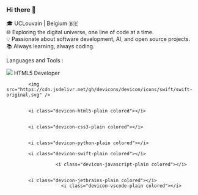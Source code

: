 ### Hi there 👋

🎓 UCLouvain | Belgium 🇧🇪 <br>
🌐 Exploring the digital universe, one line of code at a time. <br>
💡 Passionate about software development, AI, and open source projects. <br>
📚 Always learning, always coding. <br>


Languages and Tools : 

<img src="[https://example.com/path/to/icon-generator?class=devicon-html5-plain colored](https://cdn.jsdelivr.net/gh/devicons/devicon/icons/swift/swift-original.svg)" >
HTML5 Developer

            <img src="https://cdn.jsdelivr.net/gh/devicons/devicon/icons/swift/swift-original.svg" />
          

            <i class="devicon-html5-plain colored"></i>
                      

            <i class="devicon-css3-plain colored"></i>
                    
          
            <i class="devicon-python-plain colored"></i>
            
            <i class="devicon-swift-plain colored"></i>
          
                      <i class="devicon-javascript-plain colored"></i>

          
            <i class="devicon-jetbrains-plain colored"></i>
                        <i class="devicon-vscode-plain colored"></i>

          
          
